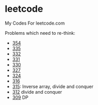 # leetcode
My Codes For leetcode.com

Problems which need to re-think:
* [354](https://leetcode.com/problems/russian-doll-envelopes/)
* [335](https://leetcode.com/problems/self-crossing/)
* [332](https://leetcode.com/problems/reconstruct-itinerary/)
* [331](https://leetcode.com/problems/verify-preorder-serialization-of-a-binary-tree/)
* [330](https://leetcode.com/problems/patching-array/)
* [327](https://leetcode.com/problems/count-of-range-sum/)
* [324](https://leetcode.com/problems/wiggle-sort-ii/)
* [316](https://leetcode.com/problems/remove-duplicate-letters/)
* [315](https://leetcode.com/problems/count-of-smaller-numbers-after-self/): Inverse array, divide and conquer
* [312](https://leetcode.com/problems/burst-balloons/)  divide and conquer
* [309](https://leetcode.com/problems/best-time-to-buy-and-sell-stock-with-cooldown/) DP

